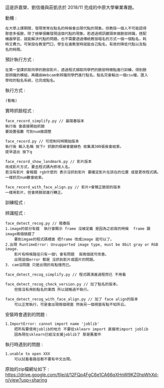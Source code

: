這是許嘉榮、劉信儀與莊凱丞於 2018/11 完成的中原大學畢業專題。

動機 :

    在大學上課期間，發現常常在點名的時候會出現代點的現象。但教授一個人不可能認得
    那麼多張臉，除了檢舉很難發現這個代點的現象。若透過視訊鏡頭來做臉部辨識，搭配
    機器學習，就能解決代點的問題。也不需要透過傳統教授唱名的方式一個一個點名，耗
    時又費力。可架設在教室門口，學生在進教室時就能自己點名，有效的降低代點以及點
    名的時間。

預計執行方式 :

    在第一堂課抓取同學的臉部影片，透過程式擷取同學們的臉部特徵點進行訓練，得到臉
    部辨識的模組，再藉由Webcam來辨識同學們進行點名，點名完會輸出一個csv檔，匯入
    學校的點名系統，已完成點名。


執行方式 :

    (暫略)


實時抓臉程式 : 

    face_record_simplify.py // 最陽春版本
    執行後 會直接開始抓臉 
    要設置張數 可到num做調整

    face_record.py // 可控制何時開始版本 
    執行後 輸入名稱 按下r 抓臉的框線會變綠色 收集滿300張後會結束。
    提早退出 按下q 

    face_record_show_landmark.py // 影片版本
    改成影片方式，要去程式碼內修改人名。
    若沒有影片 會報錯 rgb什麼的 表示沒抓到影片 要確定影片在該在的位置 或是更改程式碼。
    一樣抓完num數會結束。

    face_record_with_face_align.py // 影片+會矯正臉部的版本
    一樣用影片，但會將臉部進行轉正。

訓練程式 :



辨識程式 :

    face_detect_recog.py // 陽春版
    1.image的部分有錯  執行會顯示 frame 沒被定義 是因為之前寫的時候  frame 跟 image兩個搞錯了
        要到imgae的程式碼裡面 把frame 改成image 就可以了。
    2.出現 RuntimeError: Unsupported image type, must be 8bit gray or RGB image.
        影片有時候路徑只有一個\ 會有問題  寫兩個就可改善。
        出現這個error 都是 沒抓到影片或圖片的問題。
    3. cam沒問題 只是出現的有點慢而已。

    face_detect_recog_simplify.py // 程式碼演進過程而已 不用看

    face_detect_recog_check_version.py // 加了點名的版本。
        但我沒有用到點名的東西 所以就略過不執行。

    face_detect_recog_with_face_align.py // 加了 face align的版本
        可以正常執行，可是會出現兩個視窗 然後另一個視窗有點不知所云。





安裝時會遇到的問題 :

    1.ImportError: cannot import name 'joblib'
        把所有要使用joblib的地方 不要從sklearn import 直接改import joblib 
        因為現在sklearn已經沒支援joblib了 那是舊套件
    


執行時遇到的問題 :

    1.unable to open XXX
        可以試看看路徑都不要有中文出現。


原始的zip檔網址如下 : https://drive.google.com/file/d/12FQp4FgC6e1CA66qXHnW9KZ0hpWhXd-n/view?usp=sharing
